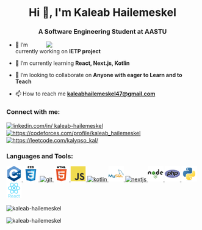 <h1 align="center">Hi 👋, I'm Kaleab Hailemeskel</h1>
<h3 align="center"> A Software Engineering Student at AASTU </h3>
<img src="[https://www.google.com/url?sa=i&url=https%3A%2F%2Fwww.deviantart.com%2Fpixeljeff%2Fart%2FCoding-990517671&psig=AOvVaw3flg6RyWIad1egwEGLqz3g&ust=1731925661171000&source=images&cd=vfe&opi=89978449&ved=0CBMQjRxqFwoTCIi2lI2U44kDFQAAAAAdAAAAABAK](https://www.google.com/url?sa=i&url=https%3A%2F%2Fwww.deviantart.com%2Fpixeljeff%2Fart%2FCoding-990517671&psig=AOvVaw3flg6RyWIad1egwEGLqz3g&ust=1731925661171000&source=images&cd=vfe&opi=89978449&ved=0CBMQjRxqFwoTCIi2lI2U44kDFQAAAAAdAAAAABAK)" width="400" align = "right">

- 🔭 I’m currently working on **IETP project**

- 🌱 I’m currently learning **React, Next.js, Kotlin**

- 👯 I’m looking to collaborate on **Anyone with eager to Learn and to Teach**

- 📫 How to reach me **kaleabhailemeskel47@gmail.com**

<h3 align="left">Connect with me:</h3>
<p align="left">
<a href="https://linkedin.com/in/linkedin.com/in/ kaleab-hailemeskel" target="blank"><img align="center" src="https://raw.githubusercontent.com/rahuldkjain/github-profile-readme-generator/master/src/images/icons/Social/linked-in-alt.svg" alt="linkedin.com/in/ kaleab-hailemeskel" height="30" width="40" /></a>
<a href="https://codeforces.com/profile/https://codeforces.com/profile/kaleab_hailemeskel" target="blank"><img align="center" src="https://raw.githubusercontent.com/rahuldkjain/github-profile-readme-generator/master/src/images/icons/Social/codeforces.svg" alt="https://codeforces.com/profile/kaleab_hailemeskel" height="30" width="40" /></a>
<a href="https://www.leetcode.com/https://leetcode.com/kalypso_kal/" target="blank"><img align="center" src="https://raw.githubusercontent.com/rahuldkjain/github-profile-readme-generator/master/src/images/icons/Social/leet-code.svg" alt="https://leetcode.com/kalypso_kal/" height="30" width="40" /></a>
</p>

<h3 align="left">Languages and Tools:</h3>
<p align="left"> <a href="https://www.w3schools.com/cpp/" target="_blank" rel="noreferrer"> <img src="https://raw.githubusercontent.com/devicons/devicon/master/icons/cplusplus/cplusplus-original.svg" alt="cplusplus" width="40" height="40"/> </a> <a href="https://www.w3schools.com/css/" target="_blank" rel="noreferrer"> <img src="https://raw.githubusercontent.com/devicons/devicon/master/icons/css3/css3-original-wordmark.svg" alt="css3" width="40" height="40"/> </a> <a href="https://git-scm.com/" target="_blank" rel="noreferrer"> <img src="https://www.vectorlogo.zone/logos/git-scm/git-scm-icon.svg" alt="git" width="40" height="40"/> </a> <a href="https://www.w3.org/html/" target="_blank" rel="noreferrer"> <img src="https://raw.githubusercontent.com/devicons/devicon/master/icons/html5/html5-original-wordmark.svg" alt="html5" width="40" height="40"/> </a> <a href="https://developer.mozilla.org/en-US/docs/Web/JavaScript" target="_blank" rel="noreferrer"> <img src="https://raw.githubusercontent.com/devicons/devicon/master/icons/javascript/javascript-original.svg" alt="javascript" width="40" height="40"/> </a> <a href="https://kotlinlang.org" target="_blank" rel="noreferrer"> <img src="https://www.vectorlogo.zone/logos/kotlinlang/kotlinlang-icon.svg" alt="kotlin" width="40" height="40"/> </a> <a href="https://www.mysql.com/" target="_blank" rel="noreferrer"> <img src="https://raw.githubusercontent.com/devicons/devicon/master/icons/mysql/mysql-original-wordmark.svg" alt="mysql" width="40" height="40"/> </a> <a href="https://nextjs.org/" target="_blank" rel="noreferrer"> <img src="https://cdn.worldvectorlogo.com/logos/nextjs-2.svg" alt="nextjs" width="40" height="40"/> </a> <a href="https://nodejs.org" target="_blank" rel="noreferrer"> <img src="https://raw.githubusercontent.com/devicons/devicon/master/icons/nodejs/nodejs-original-wordmark.svg" alt="nodejs" width="40" height="40"/> </a> <a href="https://www.php.net" target="_blank" rel="noreferrer"> <img src="https://raw.githubusercontent.com/devicons/devicon/master/icons/php/php-original.svg" alt="php" width="40" height="40"/> </a> <a href="https://www.python.org" target="_blank" rel="noreferrer"> <img src="https://raw.githubusercontent.com/devicons/devicon/master/icons/python/python-original.svg" alt="python" width="40" height="40"/> </a> <a href="https://reactjs.org/" target="_blank" rel="noreferrer"> <img src="https://raw.githubusercontent.com/devicons/devicon/master/icons/react/react-original-wordmark.svg" alt="react" width="40" height="40"/> </a> </p>

<p><img align="center" src="https://github-readme-stats.vercel.app/api/top-langs?username=kaleab-hailemeskel&show_icons=true&title_color=00a8e0&text_color=10eac5&locale=en&layout=compact" alt="kaleab-hailemeskel" /></p>

<p><img align="center" src="https://github-readme-streak-stats.herokuapp.com/?user=kaleab-hailemeskel&" alt="kaleab-hailemeskel" /></p>
